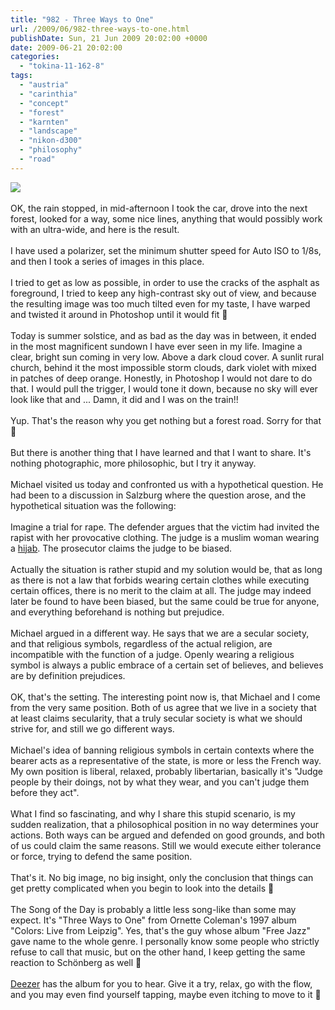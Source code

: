 ```yaml
---
title: "982 - Three Ways to One"
url: /2009/06/982-three-ways-to-one.html
publishDate: Sun, 21 Jun 2009 20:02:00 +0000
date: 2009-06-21 20:02:00
categories: 
  - "tokina-11-162-8"
tags: 
  - "austria"
  - "carinthia"
  - "concept"
  - "forest"
  - "karnten"
  - "landscape"
  - "nikon-d300"
  - "philosophy"
  - "road"
---
```

<a href="https://d25zfm9zpd7gm5.cloudfront.net/1200x1200/2009/20090621_152449_ps.jpg" target="_blank"><img src="https://d25zfm9zpd7gm5.cloudfront.net/0600x0600/2009/20090621_152449_ps.jpg"/></a><br/><br/>OK, the rain stopped, in mid-afternoon I took the car, drove into the next forest, looked for a way, some nice lines, anything that would possibly work with an ultra-wide, and here is the result.<br/><br/>I have used a polarizer, set the minimum shutter speed for Auto ISO to 1/8s, and then I took a series of images in this place.<br/><br/>I tried to get as low as possible, in order to use the cracks of the asphalt as foreground, I tried to keep any high-contrast sky out of view, and because the resulting image was too much tilted even for my taste, I have warped and twisted it around in Photoshop until it would fit 🙂<br/><br/>Today is summer solstice, and as bad as the day was in between, it ended in the most magnificent sundown I have ever seen in my life. Imagine a clear, bright sun coming in very low. Above a dark cloud cover. A sunlit rural church, behind it the most impossible storm clouds, dark violet with mixed in patches of deep orange. Honestly, in Photoshop I would not dare to do that. I would pull the trigger, I would tone it down, because no sky will ever look like that and ... Damn, it did and I was on the train!!<br/><br/>Yup. That's the reason why you get nothing but a forest road. Sorry for that 🙂<br/><br/>But there is another thing that I have learned and that I want to share. It's nothing photographic, more philosophic, but I try it anyway.<br/><br/>Michael visited us today and confronted us with a hypothetical question. He had been to a discussion in Salzburg where the question arose, and the hypothetical situation was the following: <br/><br/>Imagine a trial for rape. The defender argues that the victim had invited the rapist with her provocative clothing. The judge is a muslim woman wearing a <a href="http://en.wikipedia.org/wiki/Hijab" target="_blank">hijab</a>. The prosecutor claims the judge to be biased. <br/><br/>Actually the situation is rather stupid and my solution would be, that as long as there is not a law that forbids wearing certain clothes while executing certain offices, there is no merit to the claim at all. The judge may indeed later be found to have been biased, but the same could be true for anyone, and everything beforehand is nothing but prejudice.<br/><br/>Michael argued in a different way. He says that we are a secular society, and that religious symbols, regardless of the actual religion, are incompatible with the function of a judge. Openly wearing a religious symbol is always a public embrace of a certain set of believes, and believes are by definition prejudices.<br/><br/>OK, that's the setting. The interesting point now is, that Michael and I come from the very same position. Both of us agree that we live in a society that at least claims secularity, that a truly secular society is what we should strive for, and still we go different ways.<br/><br/>Michael's idea of banning religious symbols in certain contexts where the bearer acts as a representative of the state, is more or less the French way. My own position is liberal, relaxed, probably libertarian, basically it's "Judge people by their doings, not by what they wear, and you can't judge them before they act".<br/><br/>What I find so fascinating, and why I share this stupid scenario, is my sudden realization, that a philosophical position in no way determines your actions. Both ways can be argued and defended on good grounds, and both of us could claim the same reasons. Still we would execute either tolerance or force, trying to defend the same position.<br/><br/>That's it. No big image, no big insight, only the conclusion that things can get pretty complicated when you begin to look into the details 🙂<br/><br/> The Song of the Day is probably a little less song-like than some may expect. It's "Three Ways to One" from Ornette Coleman's 1997 album "Colors: Live from Leipzig". Yes, that's the guy whose album "Free Jazz" gave name to the whole genre. I personally know some people who strictly refuse to call that music, but on the other hand, I keep getting the same reaction to Schönberg as well 🙂<br/><br/><a href="http://www.deezer.com/#music/album/223564" target="_blank">Deezer</a> has the album for you to hear. Give it a try, relax, go with the flow, and you may even find yourself tapping, maybe even itching to move to it 🙂
